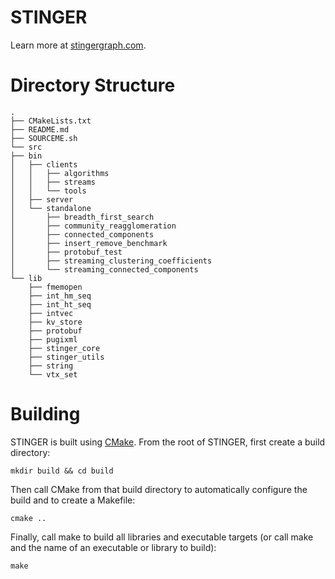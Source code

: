 STINGER
=======

Learn more at [stingergraph.com](http://stingergraph.com).

Directory Structure
===================

    .
    ├── CMakeLists.txt
    ├── README.md
    ├── SOURCEME.sh
    └── src
	├── bin
	│   ├── clients
	│   │   ├── algorithms
	│   │   ├── streams
	│   │   └── tools
	│   ├── server
	│   └── standalone
	│       ├── breadth_first_search
	│       ├── community_reagglomeration
	│       ├── connected_components
	│       ├── insert_remove_benchmark
	│       ├── protobuf_test
	│       ├── streaming_clustering_coefficients
	│       └── streaming_connected_components
	└── lib
	    ├── fmemopen
	    ├── int_hm_seq
	    ├── int_ht_seq
	    ├── intvec
	    ├── kv_store
	    ├── protobuf
	    ├── pugixml
	    ├── stinger_core
	    ├── stinger_utils
	    ├── string
	    └── vtx_set

Building
========

STINGER is built using [CMake](http://www.cmake.org).  From the root of STINGER, first create a build directory:

    mkdir build && cd build

Then call CMake from that build directory to automatically configure the build and to create a Makefile:

    cmake ..

Finally, call make to build all libraries and executable targets (or call make and the name of an executable or library to build):

    make
